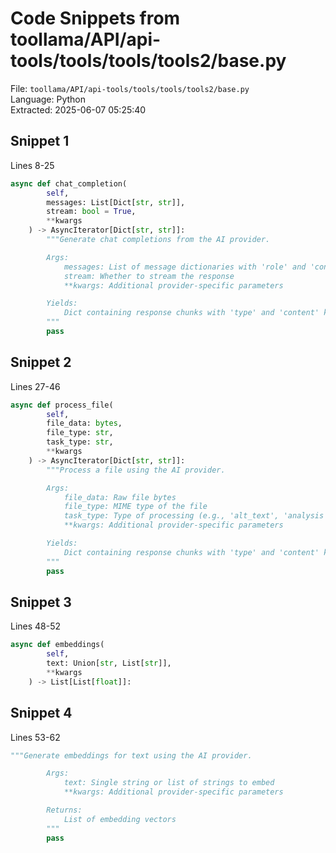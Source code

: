 # Code Snippets from toollama/API/api-tools/tools/tools/tools2/base.py

File: `toollama/API/api-tools/tools/tools/tools2/base.py`  
Language: Python  
Extracted: 2025-06-07 05:25:40  

## Snippet 1
Lines 8-25

```Python
async def chat_completion(
        self,
        messages: List[Dict[str, str]],
        stream: bool = True,
        **kwargs
    ) -> AsyncIterator[Dict[str, str]]:
        """Generate chat completions from the AI provider.

        Args:
            messages: List of message dictionaries with 'role' and 'content' keys
            stream: Whether to stream the response
            **kwargs: Additional provider-specific parameters

        Yields:
            Dict containing response chunks with 'type' and 'content' keys
        """
        pass
```

## Snippet 2
Lines 27-46

```Python
async def process_file(
        self,
        file_data: bytes,
        file_type: str,
        task_type: str,
        **kwargs
    ) -> AsyncIterator[Dict[str, str]]:
        """Process a file using the AI provider.

        Args:
            file_data: Raw file bytes
            file_type: MIME type of the file
            task_type: Type of processing (e.g., 'alt_text', 'analysis')
            **kwargs: Additional provider-specific parameters

        Yields:
            Dict containing response chunks with 'type' and 'content' keys
        """
        pass
```

## Snippet 3
Lines 48-52

```Python
async def embeddings(
        self,
        text: Union[str, List[str]],
        **kwargs
    ) -> List[List[float]]:
```

## Snippet 4
Lines 53-62

```Python
"""Generate embeddings for text using the AI provider.

        Args:
            text: Single string or list of strings to embed
            **kwargs: Additional provider-specific parameters

        Returns:
            List of embedding vectors
        """
        pass
```

